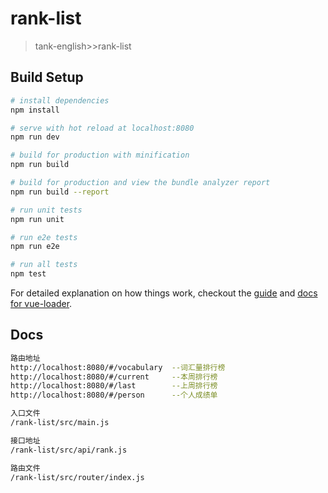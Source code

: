 # rank-list

> tank-english>>rank-list

## Build Setup

``` bash
# install dependencies
npm install

# serve with hot reload at localhost:8080
npm run dev

# build for production with minification
npm run build

# build for production and view the bundle analyzer report
npm run build --report

# run unit tests
npm run unit

# run e2e tests
npm run e2e

# run all tests
npm test
```

For detailed explanation on how things work, checkout the [guide](http://vuejs-templates.github.io/webpack/) and [docs for vue-loader](http://vuejs.github.io/vue-loader).

## Docs

``` bash
路由地址
http://localhost:8080/#/vocabulary  --词汇量排行榜
http://localhost:8080/#/current     --本周排行榜
http://localhost:8080/#/last        --上周排行榜
http://localhost:8080/#/person      --个人成绩单

入口文件
/rank-list/src/main.js

接口地址
/rank-list/src/api/rank.js

路由文件
/rank-list/src/router/index.js
```
